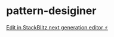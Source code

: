 # pattern-desiginer

[Edit in StackBlitz next generation editor ⚡️](https://stackblitz.com/~/github.com/dhyaneshsiddhartha15/pattern-desiginer)